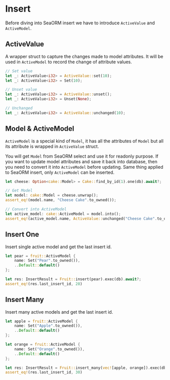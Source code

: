 # Insert

Before diving into SeaORM insert we have to introduce `ActiveValue` and `ActiveModel`.

## ActiveValue

A wrapper struct to capture the changes made to model attributes. It will be used in `ActiveModel` to record the change of attribute values.

```rust
// Set value
let _: ActiveValue<i32> = ActiveValue::set(10);
let _: ActiveValue<i32> = Set(10);

// Unset value
let _: ActiveValue<i32> = ActiveValue::unset();
let _: ActiveValue<i32> = Unset(None);

// Unchanged
let _: ActiveValue<i32> = ActiveValue::unchanged(10);
```

## Model & ActiveModel

`ActiveModel` is a special kind of `Model`, it has all the attributes of `Model` but all its attribute is wrapped in `ActiveValue` struct.

You will get `Model` from SeaORM select and use it for readonly purpose. If you want to update model attributes and save it back into database, then you need to convert it into `ActiveModel` before updating. Same thing applied to SeaORM insert, only `ActiveModel` can be inserted.

```rust
let cheese: Option<cake::Model> = Cake::find_by_id(1).one(db).await?;

// Get Model
let model: cake::Model = cheese.unwrap();
assert_eq!(model.name, "Cheese Cake".to_owned());

// Convert into ActiveModel
let active_model: cake::ActiveModel = model.into();
assert_eq!(active_model.name, ActiveValue::unchanged("Cheese Cake".to_owned()));

```

## Insert One

Insert single active model and get the last insert id.

```rust
let pear = fruit::ActiveModel {
    name: Set("Pear".to_owned()),
    ..Default::default()
};

let res: InsertResult = Fruit::insert(pear).exec(db).await?;
assert_eq!(res.last_insert_id, 28)
```

## Insert Many

Insert many active models and get the last insert id.

```rust
let apple = fruit::ActiveModel {
    name: Set("Apple".to_owned()),
    ..Default::default()
};

let orange = fruit::ActiveModel {
    name: Set("Orange".to_owned()),
    ..Default::default()
};

let res: InsertResult = Fruit::insert_many(vec![apple, orange]).exec(db).await?;
assert_eq!(res.last_insert_id, 30)
```
